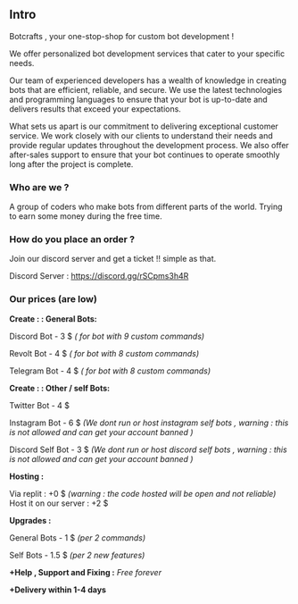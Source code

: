 ## Intro

Botcrafts , your one-stop-shop for custom bot development !

We offer personalized bot development services that cater to your specific needs.

Our team of experienced developers has a wealth of knowledge in creating bots that are efficient, reliable, and secure. We use the latest technologies and programming languages to ensure that your bot is up-to-date and delivers results that exceed your expectations.

What sets us apart is our commitment to delivering exceptional customer service. We work closely with our clients to understand their needs and provide regular updates throughout the development process. We also offer after-sales support to ensure that your bot continues to operate smoothly long after the project is complete.

### Who are we ?

A group of coders who make bots from different parts of the world.
Trying to earn some money during the free time.


### How do you place an order ?

Join our discord server and get a ticket !! simple as that.

Discord Server : https://discord.gg/rSCpms3h4R 


### Our prices (are low)

**Create : : General  Bots:**

Discord Bot - 3 $ *( for bot with 9 custom commands)*

Revolt Bot -   4 $ *( for bot with 8 custom commands)*

Telegram Bot - 4 $ *( for bot with 8 custom commands)*

**Create : : Other / self Bots:**

Twitter Bot - 4 $

Instagram Bot -  6 $
*(We dont run or host instagram self bots , warning :  this is not allowed and can get your account banned )*

Discord Self Bot -  3 $
*(We dont run or host discord self bots , warning :  this is not allowed and can get your account banned )*

**Hosting :** 

Via replit :  +0 $ *(warning  :  the code hosted will be open and not reliable)*
Host it on our server :  +2 $

**Upgrades :**

General Bots - 1 $ *(per 2 commands)*
 
Self Bots - 1.5 $ *(per 2 new features)*

**+Help , Support  and Fixing :** *Free forever*

**+Delivery within 1-4 days**

